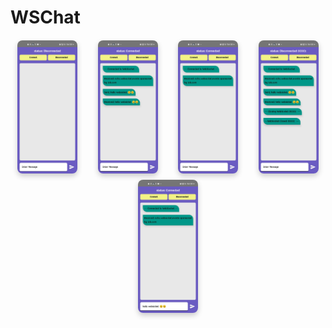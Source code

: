 <H1>WSChat</H1>
<div style="display: flex; flex-wrap: wrap; justify-content: space-around; align-items: center; gap: 10px; margin-top: 20px; margin-bottom: 20px;">
    <img src="https://raw.githubusercontent.com/DeepakGuleria768/WebSocketsInAndroid/master/ImageAssets/imageOne.jpg" alt="App screenshot 1: Description of what this image shows" style="width: 19%; border-radius: 8px; box-shadow: 0 4px 8px rgba(0,0,0,0.2);" />
    <img src="https://raw.githubusercontent.com/DeepakGuleria768/WebSocketsInAndroid/master/ImageAssets/image4.jpg" alt="App screenshot 2: Description of what this image shows" style="width: 19%; border-radius: 8px; box-shadow: 0 4px 8px rgba(0,0,0,0.2);" />
    <img src="https://raw.githubusercontent.com/DeepakGuleria768/WebSocketsInAndroid/master/ImageAssets/image3.jpg" alt="App screenshot 3: Description of what this image shows" style="width: 19%; border-radius: 8px; box-shadow: 0 4px 8px rgba(0,0,0,0.2);" />
    <img src="https://raw.githubusercontent.com/DeepakGuleria768/WebSocketsInAndroid/master/ImageAssets/image5.jpg" alt="App screenshot 4: Description of what this image shows" style="width: 19%; border-radius: 8px; box-shadow: 0 4px 8px rgba(0,0,0,0.2);" />
    <img src="https://raw.githubusercontent.com/DeepakGuleria768/WebSocketsInAndroid/master/ImageAssets/image2.jpg" alt="App screenshot 5: Description of what this image shows" style="width: 19%; border-radius: 8px; box-shadow: 0 4px 8px rgba(0,0,0,0.2);" />
</div>



